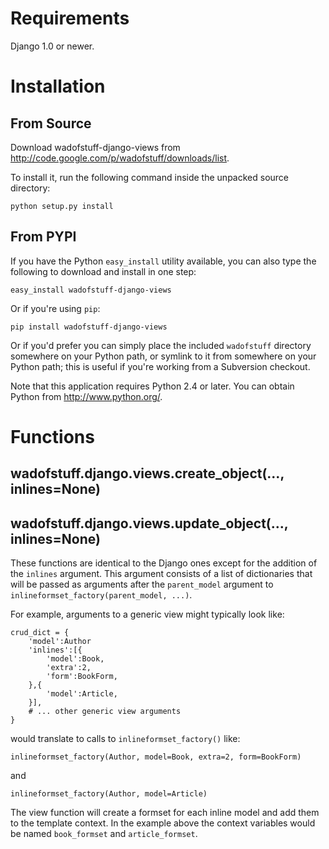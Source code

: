 

# Requirements #

Django 1.0 or newer.

# Installation #

## From Source ##

Download wadofstuff-django-views from http://code.google.com/p/wadofstuff/downloads/list.

To install it, run the following command inside the unpacked source directory:

```
python setup.py install
```

## From PYPI ##

If you have the Python ```easy_install``` utility available, you can
also type the following to download and install in one step:

```
easy_install wadofstuff-django-views
```

Or if you're using ```pip```:

```
pip install wadofstuff-django-views
```

Or if you'd prefer you can simply place the included ```wadofstuff```
directory somewhere on your Python path, or symlink to it from
somewhere on your Python path; this is useful if you're working from a
Subversion checkout.

Note that this application requires Python 2.4 or later. You can obtain
Python from http://www.python.org/.


# Functions #

## wadofstuff.django.views.create\_object(..., inlines=None) ##
## wadofstuff.django.views.update\_object(..., inlines=None) ##

These functions are identical to the Django ones except for the addition of the
`inlines` argument. This argument consists of a list of dictionaries that will
be passed as arguments after the `parent_model` argument to
`inlineformset_factory(parent_model, ...)`.

For example, arguments to a generic view might typically look like:

```
crud_dict = {
    'model':Author
    'inlines':[{
        'model':Book,
        'extra':2,
        'form':BookForm,
    },{
        'model':Article,
    }],
    # ... other generic view arguments
}
```

would translate to calls to `inlineformset_factory()` like:

```
inlineformset_factory(Author, model=Book, extra=2, form=BookForm)
```

and
```
inlineformset_factory(Author, model=Article)
```

The view function will create a formset for each inline model and add them to
the template context. In the example above the context variables would be named
`book_formset` and `article_formset`.